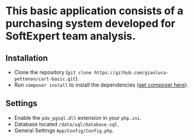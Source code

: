 This basic application consists of a purchasing system developed for SoftExpert team analysis.
============================

## Installation
- Clone the repository (`git clone https://github.com/gianluca-pettenon/cart-basic.git`).
- Run `composer install` to install the dependencies ([get composer here](https://getcomposer.org/download)).

## Settings
- Enable the `pdo_pgsql.dll` extension in your `php.ini`.
- Database located `/data/sql/database.sql`.
- General Settings `App/Config/Config.php`.
